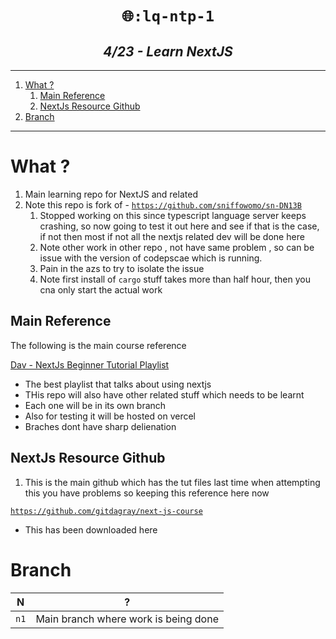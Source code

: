 <h1 align="center"><code> 🌐:lq-ntp-1 </code></h1>
<h2 align="center"><i> 4/23 - Learn NextJS </i></h2>

----
1. [What ?](#what-)
   1. [Main Reference](#main-reference)
   2. [NextJs Resource Github](#nextjs-resource-github)
2. [Branch](#branch)

----

# What ? 

1. Main learning repo for NextJS and related 
2. Note this repo is fork of - [`https://github.com/sniffowomo/sn-DN13B`](https://github.com/sniffowomo/sn-DN13B) 
   1. Stopped working on this since typescript language server keeps crashing, so now going to test it out here and see if that is the case, if not then most if not all the nextjs related dev will be done here 
   2. Note other work in other repo , not have same problem , so can be issue with the version of codepscae which is running. 
   3. Pain in the azs to try to isolate the issue
   4. Note first install of `cargo` stuff takes more than half hour, then you cna only start the actual work

## Main Reference 

The following is the main course reference 

[Dav - NextJs Beginner Tutorial Playlist](https://www.youtube.com/playlist?list=PL0Zuz27SZ-6Pk-QJIdGd1tGZEzy9RTgtj)
- The best playlist that talks about using nextjs 
- THis repo will also have other related stuff which needs to be learnt 
- Each one will be in its own branch 
- Also for testing it will be hosted on vercel 
- Braches dont have sharp delienation 

## NextJs Resource Github 

1. This is the main github which has the tut files last time when attempting this you have problems so keeping this reference here now 

[`https://github.com/gitdagray/next-js-course`](https://github.com/gitdagray/next-js-course)
- This has been downloaded here 



# Branch 

N | ? 
|:--:|:--:|
`n1` | Main branch where work is being done

